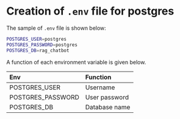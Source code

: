 # Creation of `.env` file for postgres
The sample of `.env` file is shown below:

```bash
POSTGRES_USER=postgres
POSTGRES_PASSWORD=postgres
POSTGRES_DB=rag_chatbot
```

A function of each environment variable is given below.

| Env   | Function |
| :---- | :---- |
| POSTGRES_USER | Username |
| POSTGRES_PASSWORD | User password |
| POSTGRES_DB | Database name |